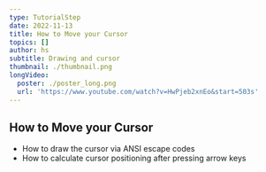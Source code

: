 ```yaml
---
type: TutorialStep
date: 2022-11-13
title: How to Move your Cursor
topics: []
author: hs
subtitle: Drawing and cursor
thumbnail: ./thumbnail.png
longVideo:
  poster: ./poster_long.png
  url: 'https://www.youtube.com/watch?v=HwPjeb2xnEo&start=503s'
---
```


## How to Move your Cursor
- How to draw the cursor via ANSI escape codes
- How to calculate cursor positioning after pressing arrow keys



